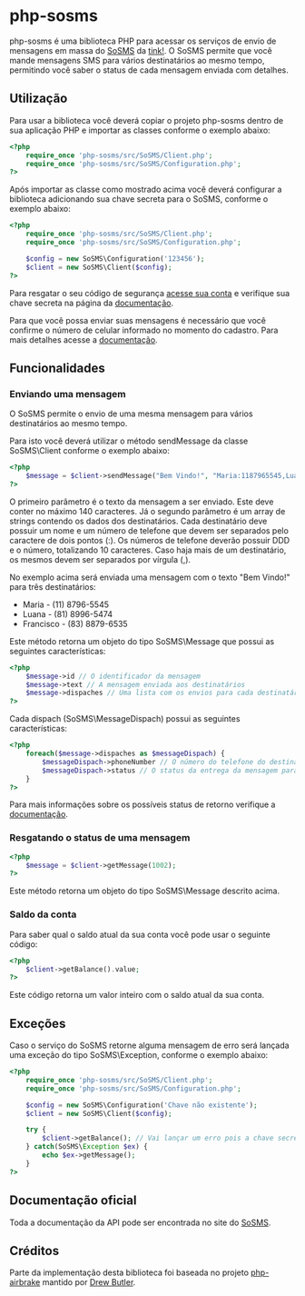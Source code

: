 # php-sosms

php-sosms é uma biblioteca PHP para acessar os serviços de envio de mensagens em massa do [SoSMS](http://sosms.com.br) da [tink!](http://tink.com.br).
O SoSMS permite que você mande mensagens SMS para vários destinatários ao mesmo tempo, permitindo você saber o status de cada mensagem enviada com detalhes.

## Utilização
Para usar a biblioteca você deverá copiar o projeto php-sosms dentro de sua aplicação PHP e importar as classes conforme o exemplo abaixo:

```php
<?php
	require_once 'php-sosms/src/SoSMS/Client.php';
	require_once 'php-sosms/src/SoSMS/Configuration.php';
?>
```

Após importar as classe como mostrado acima você deverá configurar a biblioteca adicionando sua chave secreta para o SoSMS, conforme o exemplo abaixo:

```php
<?php
	require_once 'php-sosms/src/SoSMS/Client.php';
	require_once 'php-sosms/src/SoSMS/Configuration.php';

	$config = new SoSMS\Configuration('123456');
	$client = new SoSMS\Client($config);
?>
```

Para resgatar o seu código de segurança [acesse sua conta](http://sosms.com.br/usuarios/acessar) e verifique sua chave secreta na página da [documentação](http://sosms.com.br/pagina/documentacao#chave).

Para que você possa enviar suas mensagens é necessário que você confirme o número de celular informado no momento do cadastro. Para mais detalhes acesse a [documentação](http://sosms.com.br/pagina/documentacao#ativacao).

## Funcionalidades

### Enviando uma mensagem

O SoSMS permite o envio de uma mesma mensagem para vários destinatários ao mesmo tempo.

Para isto você deverá utilizar o método sendMessage da classe SoSMS\Client conforme o exemplo abaixo:

```php
<?php
	$message = $client->sendMessage("Bem Vindo!", "Maria:1187965545,Luana:8189965474,Francisco:8388496535");
?>
```

O primeiro parâmetro é o texto da mensagem a ser enviado. Este deve conter no máximo 140 caracteres. Já o segundo parâmetro é um array de strings contendo os dados dos destinatários.
Cada destinatário deve possuir um nome e um número de telefone que devem ser separados pelo caractere de dois pontos (:).
Os números de telefone deverão possuir DDD e o número, totalizando 10 caracteres.
Caso haja mais de um destinatário, os mesmos devem ser separados por vírgula (,).

No exemplo acima será enviada uma mensagem com o texto "Bem Vindo!" para três destinatários:

 - Maria - (11) 8796-5545
 - Luana - (81) 8996-5474
 - Francisco - (83) 8879-6535

Este método retorna um objeto do tipo SoSMS\Message que possui as seguintes características:

```php
<?php
	$message->id // O identificador da mensagem
	$message->text // A mensagem enviada aos destinatários
	$message->dispaches // Uma lista com os envios para cada destinatário, do tipo SoSMSMessageDispach
?>
```

Cada dispach (SoSMS\MessageDispach) possui as seguintes características:

```php
<?php
	foreach($message->dispaches as $messageDispach) {
		$messageDispach->phoneNumber // O número do telefone do destinatário no formato "(99) 9999-9999"
		$messageDispach->status // O status da entrega da mensagem para o destinatário
	}
?>
```

Para mais informações sobre os possíveis status de retorno verifique a [documentação](http://sosms.com.br/pagina/documentacao#resposta).

### Resgatando o status de uma mensagem

```php
<?php
	$message = $client->getMessage(1002);
?>
```

Este método retorna um objeto do tipo SoSMS\Message descrito acima.

### Saldo da conta

Para saber qual o saldo atual da sua conta você pode usar o seguinte código:

```php
<?php
	$client->getBalance().value;
?>
```

Este código retorna um valor inteiro com o saldo atual da sua conta.

## Exceções

Caso o serviço do SoSMS retorne alguma mensagem de erro será lançada uma exceção do tipo SoSMS\Exception, conforme o exemplo abaixo:

```php
<?php
	require_once 'php-sosms/src/SoSMS/Client.php';
	require_once 'php-sosms/src/SoSMS/Configuration.php';

	$config = new SoSMS\Configuration('Chave não existente');
	$client = new SoSMS\Client($config);

	try {
		$client->getBalance(); // Vai lançar um erro pois a chave secreta não é válida
	} catch(SoSMS\Exception $ex) {
		echo $ex->getMessage();
	}
?>
```

## Documentação oficial
Toda a documentação da API pode ser encontrada no site do [SoSMS](http://sosms.com.br/pagina/documentacao).

## Créditos
Parte da implementação desta biblioteca foi baseada no projeto [php-airbrake](https://github.com/nodrew/php-airbrake) mantido por [Drew Butler](https://github.com/nodrew).
